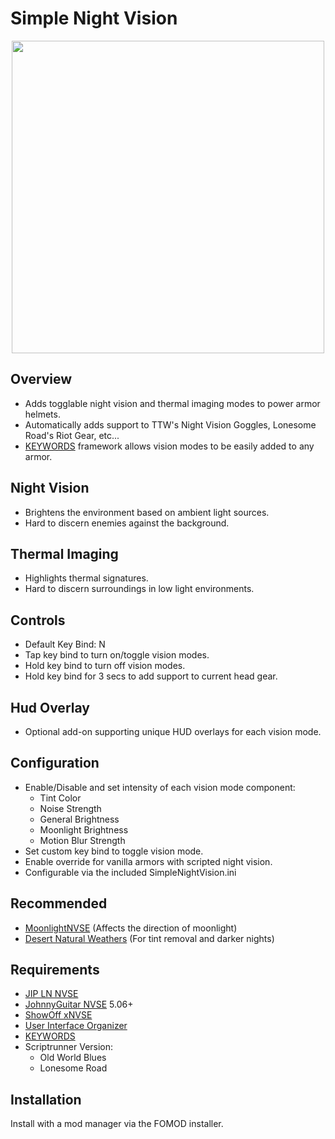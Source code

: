 # Simple Night Vision
<p align="center">
    <img height="500px" src="https://staticdelivery.nexusmods.com/mods/130/images/84991/84991-1708044952-54812951.png">
</p>

## Overview
- Adds togglable night vision and thermal imaging modes to power armor helmets.
- Automatically adds support to TTW's Night Vision Goggles, Lonesome Road's Riot Gear, etc...
- [KEYWORDS](https://www.nexusmods.com/newvegas/mods/83088) framework allows vision modes to be easily added to any armor.

## Night Vision
- Brightens the environment based on ambient light sources.
- Hard to discern enemies against the background.

## Thermal Imaging
- Highlights thermal signatures.
- Hard to discern surroundings in low light environments.

## Controls
- Default Key Bind: N
- Tap key bind to turn on/toggle vision modes.
- Hold key bind to turn off vision modes.
- Hold key bind for 3 secs to add support to current head gear.

## Hud Overlay
- Optional add-on supporting unique HUD overlays for each vision mode.

## Configuration
- Enable/Disable and set intensity of each vision mode component:
  - Tint Color
  - Noise Strength
  - General Brightness
  - Moonlight Brightness
  - Motion Blur Strength
- Set custom key bind to toggle vision mode.
- Enable override for vanilla armors with scripted night vision.
- Configurable via the included SimpleNightVision.ini

## Recommended
- [MoonlightNVSE](https://www.nexusmods.com/newvegas/mods/77683) (Affects the direction of moonlight)
- [Desert Natural Weathers](https://www.nexusmods.com/newvegas/mods/75437) (For tint removal and darker nights)

## Requirements
- [JIP LN NVSE](https://www.nexusmods.com/newvegas/mods/58277)
- [JohnnyGuitar NVSE](https://www.nexusmods.com/newvegas/mods/66927) 5.06+
- [ShowOff xNVSE](https://www.nexusmods.com/newvegas/mods/72541)
- [User Interface Organizer](https://www.nexusmods.com/newvegas/mods/57174)
- [KEYWORDS](https://www.nexusmods.com/newvegas/mods/83088)
- Scriptrunner Version:
  - Old World Blues
  - Lonesome Road

## Installation
Install with a mod manager via the FOMOD installer.